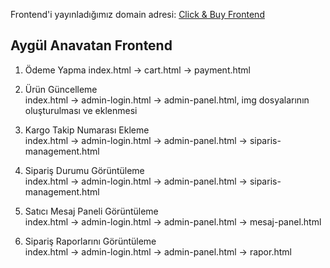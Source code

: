 Frontend'i yayınladığımız domain adresi: [Click & Buy Frontend](https://click-buy-nine.vercel.app/)

## Aygül Anavatan Frontend
1) Ödeme Yapma
index.html -> cart.html -> payment.html

2) Ürün Güncelleme  
index.html -> admin-login.html -> admin-panel.html,
img dosyalarının oluşturulması ve eklenmesi

3) Kargo Takip Numarası Ekleme  
index.html -> admin-login.html -> admin-panel.html -> siparis-management.html

4) Sipariş Durumu Görüntüleme  
index.html -> admin-login.html -> admin-panel.html -> siparis-management.html

5) Satıcı Mesaj Paneli Görüntüleme  
index.html -> admin-login.html -> admin-panel.html -> mesaj-panel.html

6) Sipariş Raporlarını Görüntüleme  
index.html -> admin-login.html -> admin-panel.html -> rapor.html



